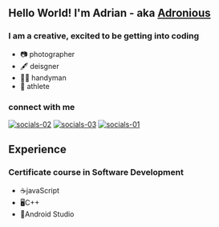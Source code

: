 ## Hello World! I'm Adrian - aka [Adronious][website]

### I am a creative, excited to be getting into coding
- 📷 photographer
- 🖋️ deisgner
- 👷‍♂️ handyman
- 🧗 athlete

### connect with me
[![socials-02](https://user-images.githubusercontent.com/89273210/150442092-5d8abf6d-ce34-462f-8862-ec5eaade0792.png)][linkedin]
[![socials-03](https://user-images.githubusercontent.com/89273210/150442101-f8d34f71-f6de-47b0-be2e-233f7ca7f487.png)][instagram]
[![socials-01](https://user-images.githubusercontent.com/89273210/150442104-1e2762d2-030d-48c0-8260-5bc420d476db.png)][photosite]

## Experience
### Certificate course in Software Development
  - ☕javaScript
  - 🖥️C++
  - 📱Android Studio




[website]:https://adronious.github.io/Adronious/
[linkedin]:https://www.linkedin.com/in/adrian-encalada/
[photosite]:https://www.encaVision.com/
[instagram]:https://www.instagram.com/enca_vision/
